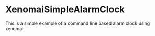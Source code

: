 XenomaiSimpleAlarmClock
=======================

This is a simple example of a command line based alarm clock using xenomai.
